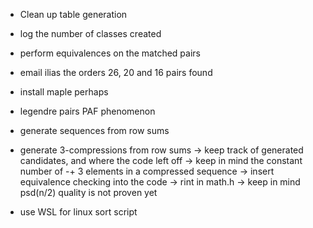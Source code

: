 - Clean up table generation

- log the number of classes created
- perform equivalences on the matched pairs

- email ilias the orders 26, 20 and 16 pairs found
- install maple perhaps

- legendre pairs PAF phenomenon

- generate sequences from row sums

- generate 3-compressions from row sums
-> keep track of generated candidates, and where the code left off
-> keep in mind the constant number of -+ 3 elements in a compressed sequence
-> insert equivalence checking into the code
-> rint in math.h
-> keep in mind psd(n/2) quality is not proven yet

- use WSL for linux sort script

